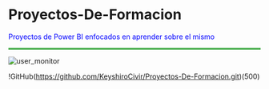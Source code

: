 # Proyectos-De-Formacion
<p style="color:blue"> Proyectos de Power BI enfocados en aprender sobre el mismo </p>
<hr style="border:none; height: 4px; background-color: 4CAF50;"/>

![user_monitor](https://github.com/user-attachments/assets/59c62b17-f6eb-4689-893a-750d4a6af020)



!GitHub(https://github.com/KeyshiroCivir/Proyectos-De-Formacion.git)(500)
